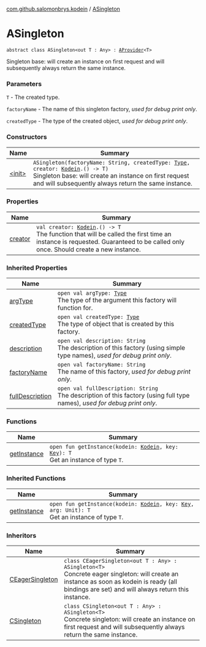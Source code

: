 [com.github.salomonbrys.kodein](../index.md) / [ASingleton](.)

# ASingleton

`abstract class ASingleton<out T : Any> : `[`AProvider`](../-a-provider/index.md)`<T>`

Singleton base: will create an instance on first request and will subsequently always return the same instance.

### Parameters

`T` - The created type.

`factoryName` - The name of this singleton factory, *used for debug print only*.

`createdType` - The type of the created object, *used for debug print only*.

### Constructors

| Name | Summary |
|---|---|
| [&lt;init&gt;](-init-.md) | `ASingleton(factoryName: String, createdType: `[`Type`](http://docs.oracle.com/javase/6/docs/api/java/lang/reflect/Type.html)`, creator: `[`Kodein`](../-kodein/index.md)`.() -> T)`<br>Singleton base: will create an instance on first request and will subsequently always return the same instance. |

### Properties

| Name | Summary |
|---|---|
| [creator](creator.md) | `val creator: `[`Kodein`](../-kodein/index.md)`.() -> T`<br>The function that will be called the first time an instance is requested. Guaranteed to be called only once. Should create a new instance. |

### Inherited Properties

| Name | Summary |
|---|---|
| [argType](../-a-provider/arg-type.md) | `open val argType: `[`Type`](http://docs.oracle.com/javase/6/docs/api/java/lang/reflect/Type.html)<br>The type of the argument this factory will function for. |
| [createdType](../-a-provider/created-type.md) | `open val createdType: `[`Type`](http://docs.oracle.com/javase/6/docs/api/java/lang/reflect/Type.html)<br>The type of object that is created by this factory. |
| [description](../-a-provider/description.md) | `open val description: String`<br>The description of this factory (using simple type names), *used for debug print only*. |
| [factoryName](../-a-provider/factory-name.md) | `open val factoryName: String`<br>The name of this factory, *used for debug print only*. |
| [fullDescription](../-a-provider/full-description.md) | `open val fullDescription: String`<br>The description of this factory (using full type names), *used for debug print only*. |

### Functions

| Name | Summary |
|---|---|
| [getInstance](get-instance.md) | `open fun getInstance(kodein: `[`Kodein`](../-kodein/index.md)`, key: `[`Key`](../-kodein/-key/index.md)`): T`<br>Get an instance of type `T`. |

### Inherited Functions

| Name | Summary |
|---|---|
| [getInstance](../-a-provider/get-instance.md) | `open fun getInstance(kodein: `[`Kodein`](../-kodein/index.md)`, key: `[`Key`](../-kodein/-key/index.md)`, arg: Unit): T`<br>Get an instance of type `T`. |

### Inheritors

| Name | Summary |
|---|---|
| [CEagerSingleton](../-c-eager-singleton/index.md) | `class CEagerSingleton<out T : Any> : ASingleton<T>`<br>Concrete eager singleton: will create an instance as soon as kodein is ready (all bindings are set) and will always return this instance. |
| [CSingleton](../-c-singleton/index.md) | `class CSingleton<out T : Any> : ASingleton<T>`<br>Concrete singleton: will create an instance on first request and will subsequently always return the same instance. |
